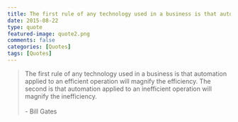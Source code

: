 ```yaml
---
title: The first rule of any technology used in a business is that automation applied to an efficient operation will magnify the efficiency. The second is that automation applied to an inefficient operation will magnify the inefficiency.
date: 2015-08-22
type: quote
featured-image: quote2.png
comments: false
categories: [Quotes]
tags: [Quotes]
---
```


>The first rule of any technology used in a business is that automation applied to an efficient operation will magnify the efficiency. The second is that automation applied to an inefficient operation will magnify the inefficiency.
<br/><br/>- Bill Gates
